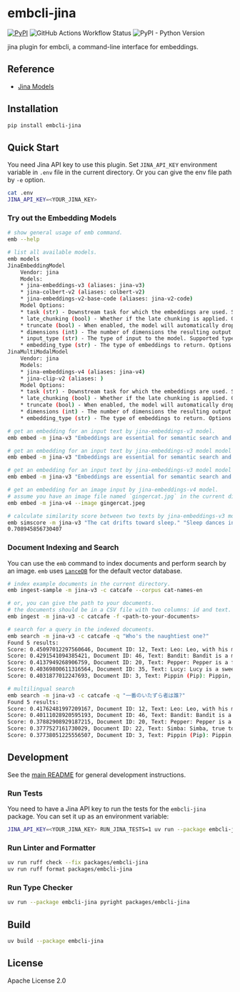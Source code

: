 # embcli-jina

[![PyPI](https://img.shields.io/pypi/v/embcli-jina?label=PyPI)](https://pypi.org/project/embcli-jina/)
![GitHub Actions Workflow Status](https://img.shields.io/github/actions/workflow/status/mocobeta/embcli/ci-jina.yml?logo=github&label=tests)
![PyPI - Python Version](https://img.shields.io/pypi/pyversions/embcli-jina)

jina plugin for embcli, a command-line interface for embeddings.

## Reference

- [Jina Models](https://jina.ai/models)

## Installation

```bash
pip install embcli-jina
```

## Quick Start

You need Jina API key to use this plugin. Set `JINA_API_KEY` environment variable in `.env` file in the current directory. Or you can give the env file path by `-e` option.

```bash
cat .env
JINA_API_KEY=<YOUR_JINA_KEY>
```

### Try out the Embedding Models

```bash
# show general usage of emb command.
emb --help

# list all available models.
emb models
JinaEmbeddingModel
    Vendor: jina
    Models:
    * jina-embeddings-v3 (aliases: jina-v3)
    * jina-colbert-v2 (aliases: colbert-v2)
    * jina-embeddings-v2-base-code (aliases: jina-v2-code)
    Model Options:
    * task (str) - Downstream task for which the embeddings are used. Supported tasks: 'text-matching', 'retrieval.query', 'retrieval.passage', 'separation', 'classification'. Only supported in jina-embeddings-v3.
    * late_chunking (bool) - Whether if the late chunking is applied. Only supported in jina-embeddings-v3.
    * truncate (bool) - When enabled, the model will automatically drop the tail that extends beyond the maximum context length allowed by the model instead of throwing an error. Only supported in jina-embeddings-v3.
    * dimensions (int) - The number of dimensions the resulting output embeddings should have. Only supported in jina-embeddings-v3 and jina-colbert-v2.
    * input_type (str) - The type of input to the model. Supported types: 'query', 'document' Only supported in jina-corebert-v2.
    * embedding_type (str) - The type of embeddings to return. Options include 'float', 'binary', 'ubinary'. Default is 'float'.
JinaMultiModalModel
    Vendor: jina
    Models:
    * jina-embeddings-v4 (aliases: jina-v4)
    * jina-clip-v2 (aliases: )
    Model Options:
    * task (str) - Downstream task for which the embeddings are used. Supported tasks: 'retrieval.query', 'retrieval.passage', 'text-matching', 'code.query', 'code.passage'.
    * late_chunking (bool) - Whether if the late chunking is applied. Only supported in jina-embeddings-v4.
    * truncate (bool) - When enabled, the model will automatically drop the tail that extends beyond the maximum context length allowed by the model instead of throwing an error. Only supported in jina-embeddings-v4.
    * dimensions (int) - The number of dimensions the resulting output embeddings should have.
    * embedding_type (str) - The type of embeddings to return. Options include 'float', 'binary', 'ubinary'. Default is 'float'.

# get an embedding for an input text by jina-embeddings-v3 model.
emb embed -m jina-v3 "Embeddings are essential for semantic search and RAG apps."

# get an embedding for an input text by jina-embeddings-v3 model model with dimensions=512.
emb embed -m jina-v3 "Embeddings are essential for semantic search and RAG apps." -o dimensions 512

# get an embedding for an input text by jina-embeddings-v3 model model with embedding_type=binary.
emb embed -m jina-v3 "Embeddings are essential for semantic search and RAG apps." -o embedding_type binary

# get an embedding for an image input by jina-embeddings-v4 model.
# assume you have an image file named `gingercat.jpg` in the current directory.
emb embed -m jina-v4 --image gingercat.jpeg

# calculate similarity score between two texts by jina-embeddings-v3 model model. the default metric is cosine similarity.
emb simscore -m jina-v3 "The cat drifts toward sleep." "Sleep dances in the cat's eyes."
0.708945856730407
```

### Document Indexing and Search

You can use the `emb` command to index documents and perform search by an image. `emb` uses [`LanceDB`](https://github.com/lancedb/lancedb) for the default vector database.

```bash
# index example documents in the current directory.
emb ingest-sample -m jina-v3 -c catcafe --corpus cat-names-en

# or, you can give the path to your documents.
# the documents should be in a CSV file with two columns: id and text. the separator should be comma.
emb ingest -m jina-v3 -c catcafe -f <path-to-your-documents>

# search for a query in the indexed documents.
emb search -m jina-v3 -c catcafe -q "Who's the naughtiest one?"
Found 5 results:
Score: 0.45097012297560646, Document ID: 12, Text: Leo: Leo, with his magnificent mane-like ruff, carries himself with regal confidence. He is a natural leader, often surveying his domain from the highest point in the room. Affectionate on his own terms, Leo enjoys a good chin scratch and will reward loyalty with his rumbling purr and majestic presence.
Score: 0.4291541094385421, Document ID: 46, Text: Bandit: Bandit is a mischievous cat, often with mask-like markings, always on the lookout for his next playful heist of a toy or treat. He is clever and energetic, loving to chase and pounce. Despite his roguish name, Bandit is a loving companion who enjoys a good cuddle after his adventures.
Score: 0.4137949268906759, Document ID: 20, Text: Pepper: Pepper is a feisty and energetic grey tabby with a spicy personality. She is quick-witted and loves to engage in playful stalking and pouncing games. Pepper is also fiercely independent but will show her affection with sudden bursts of purring and head-butts, keeping her humans on their toes.
Score: 0.40369800611316564, Document ID: 35, Text: Lucy: Lucy is a sweet-natured and playful cat, often a ginger or calico, with a bright personality. She loves attention and will often seek out her humans for cuddles and playtime. Lucy is very expressive, using chirps and meows to communicate her desires, her joyful spirit lighting up the household.
Score: 0.4031877012247693, Document ID: 3, Text: Pippin (Pip): Pippin, or Pip, is a compact dynamo, brimming with mischievous charm and boundless curiosity. He’s an intrepid explorer, always finding new hideouts or investigating forbidden territories with a twinkle in his eye. Quite vocal, Pip will happily chat about his day, his playful antics making him an endearing little rascal.

# multilingual search
emb search -m jina-v3 -c catcafe -q "一番のいたずら者は誰?"
Found 5 results:
Score: 0.41762481997209167, Document ID: 12, Text: Leo: Leo, with his magnificent mane-like ruff, carries himself with regal confidence. He is a natural leader, often surveying his domain from the highest point in the room. Affectionate on his own terms, Leo enjoys a good chin scratch and will reward loyalty with his rumbling purr and majestic presence.
Score: 0.40111028920595193, Document ID: 46, Text: Bandit: Bandit is a mischievous cat, often with mask-like markings, always on the lookout for his next playful heist of a toy or treat. He is clever and energetic, loving to chase and pounce. Despite his roguish name, Bandit is a loving companion who enjoys a good cuddle after his adventures.
Score: 0.37882908929187215, Document ID: 20, Text: Pepper: Pepper is a feisty and energetic grey tabby with a spicy personality. She is quick-witted and loves to engage in playful stalking and pouncing games. Pepper is also fiercely independent but will show her affection with sudden bursts of purring and head-butts, keeping her humans on their toes.
Score: 0.3777527161730029, Document ID: 22, Text: Simba: Simba, true to his namesake, possesses a brave and noble spirit, often seen patrolling his territory. He is a confident and affectionate leader of his household pride. While he enjoys playful roughhousing, Simba is also a gentle giant, offering comforting purrs and loyal companionship to his beloved humans.
Score: 0.37738051225556507, Document ID: 3, Text: Pippin (Pip): Pippin, or Pip, is a compact dynamo, brimming with mischievous charm and boundless curiosity. He’s an intrepid explorer, always finding new hideouts or investigating forbidden territories with a twinkle in his eye. Quite vocal, Pip will happily chat about his day, his playful antics making him an endearing little rascal.
```

## Development

See the [main README](https://github.com/mocobeta/embcli/blob/main/README.md) for general development instructions.

### Run Tests

You need to have a Jina API key to run the tests for the `embcli-jina` package. You can set it up as an environment variable:

```bash
JINA_API_KEY=<YOUR_JINA_KEY> RUN_JINA_TESTS=1 uv run --package embcli-jina pytest packages/embcli-jina/tests/
```

### Run Linter and Formatter

```bash
uv run ruff check --fix packages/embcli-jina
uv run ruff format packages/embcli-jina
```

### Run Type Checker

```bash
uv run --package embcli-jina pyright packages/embcli-jina
```

## Build

```bash
uv build --package embcli-jina
```

## License

Apache License 2.0
